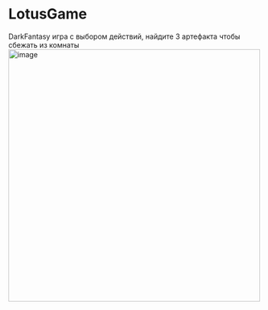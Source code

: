 # LotusGame
DarkFantasy игра с выбором действий, найдите 3 артефакта чтобы сбежать из комнаты
<img width="500" height="500" alt="image" src="https://github.com/user-attachments/assets/80a5c2d3-e3fc-48a3-9823-b6ff7dedb546" />

